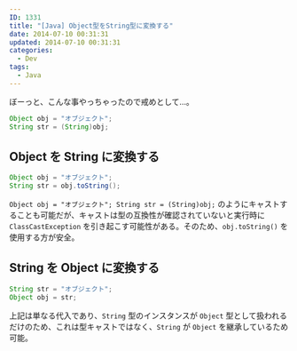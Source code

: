 ```yaml
---
ID: 1331
title: "[Java] Object型をString型に変換する"
date: 2014-07-10 00:31:31
updated: 2014-07-10 00:31:31
categories:
  - Dev
tags:
  - Java
---
```


ぼーっと、こんな事やっちゃったので戒めとして…。

```java
Object obj = "オブジェクト";
String str = (String)obj;
```

<!--more-->

## Object を String に変換する

```java
Object obj = "オブジェクト";
String str = obj.toString();
```

`Object obj = "オブジェクト"; String str = (String)obj;` のようにキャストすることも可能だが、キャストは型の互換性が確認されていないと実行時に `ClassCastException` を引き起こす可能性がある。そのため、`obj.toString()` を使用する方が安全。

## String を Object に変換する

```java
String str = "オブジェクト";
Object obj = str;
```

上記は単なる代入であり、`String` 型のインスタンスが `Object` 型として扱われるだけのため、これは型キャストではなく、`String` が `Object` を継承しているため可能。
